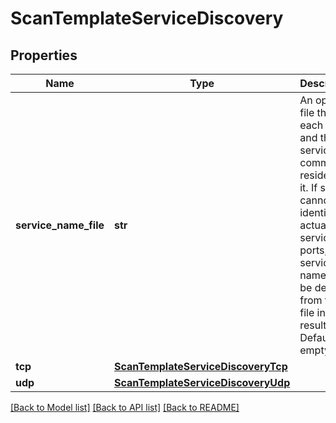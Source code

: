 # ScanTemplateServiceDiscovery

## Properties
Name | Type | Description | Notes
------------ | ------------- | ------------- | -------------
**service_name_file** | **str** | An optional file that lists each port and the service that commonly resides on it. If scans cannot identify actual services on ports, service names will be derived from this file in scan results. Defaults to empty. | [optional] 
**tcp** | [**ScanTemplateServiceDiscoveryTcp**](ScanTemplateServiceDiscoveryTcp.md) |  | [optional] 
**udp** | [**ScanTemplateServiceDiscoveryUdp**](ScanTemplateServiceDiscoveryUdp.md) |  | [optional] 

[[Back to Model list]](../README.md#documentation-for-models) [[Back to API list]](../README.md#documentation-for-api-endpoints) [[Back to README]](../README.md)

